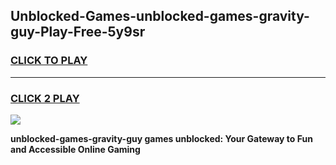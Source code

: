 
## Unblocked-Games-unblocked-games-gravity-guy-Play-Free-5y9sr
<h3>
<a href="https://premium76.site?title=unblocked-games-gravity-guy&ref=21A">CLICK TO PLAY</a></h3>
<hr>

<h3>
<a href="https://premium76.site?title=unblocked-games-gravity-guy&ref=21A">CLICK 2 PLAY</a>
  
</h3>

<a href="https://premium76.site?title=unblocked-games-gravity-guy&ref=21A"><img src="https://clearcache.store/games.png"></a>


**unblocked-games-gravity-guy games unblocked: Your Gateway to Fun and Accessible Online Gaming**
